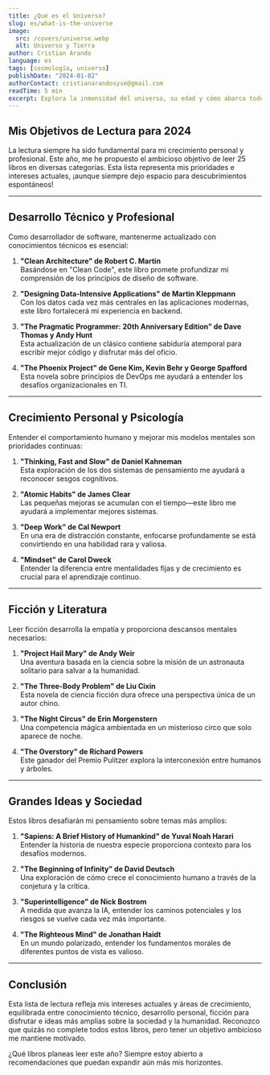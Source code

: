 ```yaml
---
title: ¿Qué es el Universo?
slug: es/what-is-the-universe
image:
  src: /covers/universe.webp
  alt: Universo y Tierra
author: Cristian Arando
language: es
tags: [cosmología, universo]
publishDate: "2024-01-02"
authorContact: cristianarandosyse@gmail.com
readTime: 5 min
excerpt: Explora la inmensidad del universo, su edad y cómo abarca todo, desde la Tierra hasta galaxias distantes.
---
```


## Mis Objetivos de Lectura para 2024

La lectura siempre ha sido fundamental para mi crecimiento personal y profesional. Este año, me he propuesto el ambicioso objetivo de leer 25 libros en diversas categorías. Esta lista representa mis prioridades e intereses actuales, ¡aunque siempre dejo espacio para descubrimientos espontáneos!

---

## Desarrollo Técnico y Profesional

Como desarrollador de software, mantenerme actualizado con conocimientos técnicos es esencial:

1. **"Clean Architecture" de Robert C. Martin**  
   Basándose en "Clean Code", este libro promete profundizar mi comprensión de los principios de diseño de software.

2. **"Designing Data-Intensive Applications" de Martin Kleppmann**  
   Con los datos cada vez más centrales en las aplicaciones modernas, este libro fortalecerá mi experiencia en backend.

3. **"The Pragmatic Programmer: 20th Anniversary Edition" de Dave Thomas y Andy Hunt**  
   Esta actualización de un clásico contiene sabiduría atemporal para escribir mejor código y disfrutar más del oficio.

4. **"The Phoenix Project" de Gene Kim, Kevin Behr y George Spafford**  
   Esta novela sobre principios de DevOps me ayudará a entender los desafíos organizacionales en TI.

---

## Crecimiento Personal y Psicología

Entender el comportamiento humano y mejorar mis modelos mentales son prioridades continuas:

1. **"Thinking, Fast and Slow" de Daniel Kahneman**  
   Esta exploración de los dos sistemas de pensamiento me ayudará a reconocer sesgos cognitivos.

2. **"Atomic Habits" de James Clear**  
   Las pequeñas mejoras se acumulan con el tiempo—este libro me ayudará a implementar mejores sistemas.

3. **"Deep Work" de Cal Newport**  
   En una era de distracción constante, enfocarse profundamente se está convirtiendo en una habilidad rara y valiosa.

4. **"Mindset" de Carol Dweck**  
   Entender la diferencia entre mentalidades fijas y de crecimiento es crucial para el aprendizaje continuo.

---

## Ficción y Literatura

Leer ficción desarrolla la empatía y proporciona descansos mentales necesarios:

1. **"Project Hail Mary" de Andy Weir**  
   Una aventura basada en la ciencia sobre la misión de un astronauta solitario para salvar a la humanidad.

2. **"The Three-Body Problem" de Liu Cixin**  
   Esta novela de ciencia ficción dura ofrece una perspectiva única de un autor chino.

3. **"The Night Circus" de Erin Morgenstern**  
   Una competencia mágica ambientada en un misterioso circo que solo aparece de noche.

4. **"The Overstory" de Richard Powers**  
   Este ganador del Premio Pulitzer explora la interconexión entre humanos y árboles.

---

## Grandes Ideas y Sociedad

Estos libros desafiarán mi pensamiento sobre temas más amplios:

1. **"Sapiens: A Brief History of Humankind" de Yuval Noah Harari**  
   Entender la historia de nuestra especie proporciona contexto para los desafíos modernos.

2. **"The Beginning of Infinity" de David Deutsch**  
   Una exploración de cómo crece el conocimiento humano a través de la conjetura y la crítica.

3. **"Superintelligence" de Nick Bostrom**  
   A medida que avanza la IA, entender los caminos potenciales y los riesgos se vuelve cada vez más importante.

4. **"The Righteous Mind" de Jonathan Haidt**  
   En un mundo polarizado, entender los fundamentos morales de diferentes puntos de vista es valioso.

---

## Conclusión

Esta lista de lectura refleja mis intereses actuales y áreas de crecimiento, equilibrada entre conocimiento técnico, desarrollo personal, ficción para disfrutar e ideas más amplias sobre la sociedad y la humanidad. Reconozco que quizás no complete todos estos libros, pero tener un objetivo ambicioso me mantiene motivado.

¿Qué libros planeas leer este año? Siempre estoy abierto a recomendaciones que puedan expandir aún más mis horizontes.